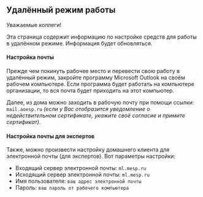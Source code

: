 ## Удалённый режим работы

Уважаемые коллеги!

Эта страница содержит информацию по настройке средств для работы в удалённом режиме. Информация будет обновляться.

#### Настройка почты

Прежде чем покинуть рабочее место и перевести свою работу в удалённый режим, закройте программу Microsoft Outlook на своём рабочем компьютере. Если программа будет работать на компьютере организации, то вся почта будет приходить на этот компьютер.

Далее, из дома можно заходить в рабочую почту при помощи ссылки: `mail.aoesp.ru` *(если у Вас отобразится уведомление о недействительном сертификате, укажите своё согласие и примите сертификат)*.

#### Настройка почты для экспертов

Также, можно произвести настройку домашнего клиента для электронной почты (для экспертов). Вот параметры настройки:

- Входящий сервер электронной почты: `ml.mesp.ru`
- Исходящий сервер электронной почты: `ml.mesp.ru`
- Имя пользователя: `ваш адрес электронной почты`
- Пароль: `ваш пароль от рабочего компьютера`
